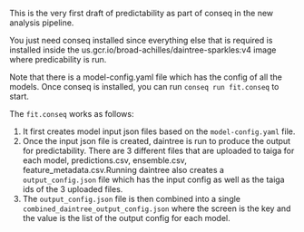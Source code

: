 This is the very first draft of predictability as part of conseq in the new analysis pipeline.

You just need conseq installed since everything else that is required is installed inside the us.gcr.io/broad-achilles/daintree-sparkles:v4 image where predicability is run.

Note that there is a model-config.yaml file which has the config of all the models.
Once conseq is installed, you can run `conseq run fit.conseq` to start.

The `fit.conseq` works as follows:

1. It first creates model input json files based on the `model-config.yaml` file.
2. Once the input json file is created, daintree is run to produce the output for predictability. There are 3 different files that are uploaded to taiga for each model, predictions.csv, ensemble.csv, feature_metadata.csv.Running daintree also creates a `output_config.json` file which has the input config as well as the taiga ids of the 3 uploaded files.
3. The `output_config.json` file is then combined into a single `combined_daintree_output_config.json` where the screen is the key and the value is the list of the output config for each model.
